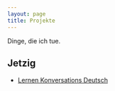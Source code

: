 ```yaml
---
layout: page
title: Projekte
---
```


Dinge, die ich tue.

## Jetzig

 - [Lernen Konversations Deutsch](german)

